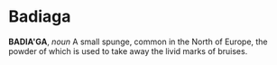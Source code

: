 # Badiaga

**BADIA'GA**, _noun_ A small spunge, common in the North of Europe, the powder of which is used to take away the livid marks of bruises.